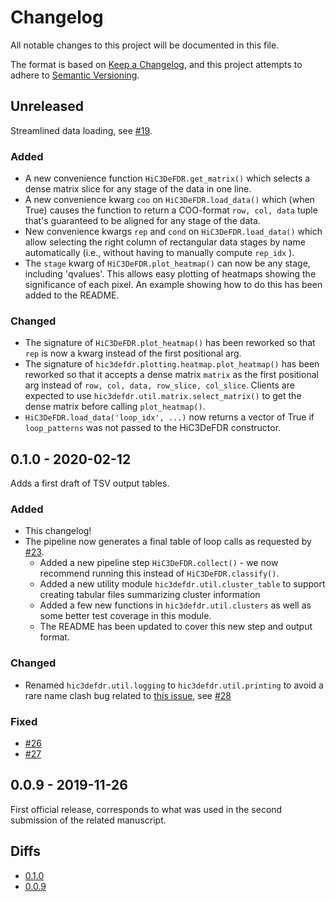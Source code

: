 # Changelog
All notable changes to this project will be documented in this file.

The format is based on [Keep a Changelog](https://keepachangelog.com/en/1.0.0/),
and this project attempts to adhere to [Semantic Versioning](https://semver.org/spec/v2.0.0.html).

## Unreleased

Streamlined data loading, see [#19](https://bitbucket.org/creminslab/3defdr-hic/issues/19/expose-a-way-to-get-heatmap-data-without).

### Added
 - A new convenience function `HiC3DeFDR.get_matrix()` which selects a dense
   matrix slice for any stage of the data in one line.
 - A new convenience kwarg `coo` on `HiC3DeFDR.load_data()` which (when True)
   causes the function to return a COO-format `row, col, data` tuple that's
   guaranteed to be aligned for any stage of the data.
 - New convenience kwargs `rep` and `cond` on `HiC3DeFDR.load_data()` which
   allow selecting the right column of rectangular data stages by name
   automatically (i.e., without having to manually compute `rep_idx` ).
 - The `stage` kwarg of `HiC3DeFDR.plot_heatmap()` can now be any stage,
   including 'qvalues'. This allows easy plotting of heatmaps showing the
   significance of each pixel. An example showing how to do this has been added
   to the README.

### Changed
 - The signature of `HiC3DeFDR.plot_heatmap()` has been reworked so that `rep`
   is now a kwarg instead of the first positional arg.
 - The signature of `hic3defdr.plotting.heatmap.plot_heatmap()` has been
   reworked so that it accepts a dense matrix `matrix` as the first positional
   arg instead of `row, col, data, row_slice, col_slice`. Clients are expected
   to use `hic3defdr.util.matrix.select_matrix()` to get the dense matrix before
   calling `plot_heatmap()`.
 - `HiC3DeFDR.load_data('loop_idx', ...)` now returns a vector of True if
   ``loop_patterns`` was not passed to the HiC3DeFDR constructor.

## 0.1.0 - 2020-02-12

Adds a first draft of TSV output tables.

### Added
 - This changelog!
 - The pipeline now generates a final table of loop calls as requested by [#23](https://bitbucket.org/creminslab/hic3defdr/issues/23/pipeline-should-write-a-table-of-final).
    - Added a new pipeline step `HiC3DeFDR.collect()` - we now recommend running
      this instead of `HiC3DeFDR.classify()`.
    - Added a new utility module `hic3defdr.util.cluster_table` to support
      creating tabular files summarizing cluster information
    - Added a few new functions in `hic3defdr.util.clusters` as well as some
      better test coverage in this module.
    - The README has been updated to cover this new step and output format.

### Changed
 - Renamed `hic3defdr.util.logging` to `hic3defdr.util.printing` to avoid a rare
   name clash bug related to [this issue](https://github.com/pandas-dev/pandas/issues/10167),
   see [#28](https://bitbucket.org/creminslab/hic3defdr/issues/28/attributeerror-module-object-has-no)

### Fixed
 - [#26](https://bitbucket.org/creminslab/hic3defdr/issues/26/hic3defdr-util-lowesspy-179-runtimewarning)
 - [#27](https://bitbucket.org/creminslab/hic3defdr/issues/27/valueerror-could-not-convert-string-to)

## 0.0.9 - 2019-11-26

First official release, corresponds to what was used in the second submission of
the related manuscript.

## Diffs
- [0.1.0](https://bitbucket.org/creminslab/hic3defdr/branches/compare/0.1.0..0.0.9#diff)
- [0.0.9](https://bitbucket.org/creminslab/hic3defdr/src/0.0.9)

